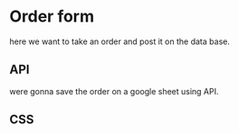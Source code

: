 # Order form
here we want to take an order and post it on the data base.

## API
were gonna save the order on a google sheet using API.

## CSS